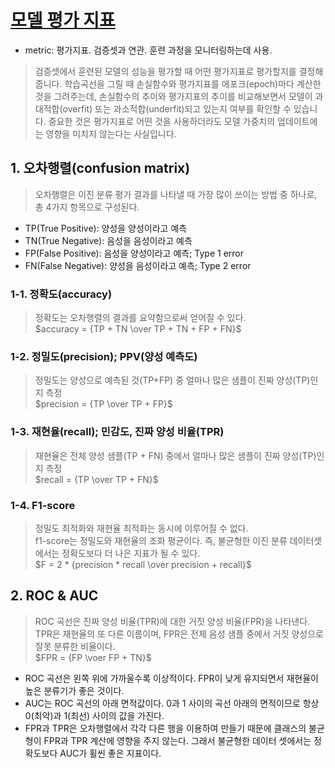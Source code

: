 # [모델 평가 지표](https://heeya-stupidbutstudying.tistory.com/entry/ML-%EB%AA%A8%EB%8D%B8-%ED%8F%89%EA%B0%80%EC%A7%80%ED%91%9C-%EC%98%A4%EC%B0%A8%ED%96%89%EB%A0%AC-PRC-ROC-AUC)
- metric: 평가지표. 검증셋과 연관. 훈련 과정을 모니터링하는데 사용.   
> 검증셋에서 훈련된 모델의 성능을 평가할 때 어떤 평가지표로 평가할지를 결정해줍니다. 학습곡선을 그릴 때 손실함수와 평가지표를 에포크(epoch)마다 계산한 것을 그려주는데, 손실함수의 추이와 평가지표의 추이를 비교해보면서 모델이 과대적합(overfit) 또는 과소적합(underfit)되고 있는지 여부를 확인할 수 있습니다. 중요한 것은 평가지표로 어떤 것을 사용하더라도 모델 가중치의 업데이트에는 영향을 미치지 않는다는 사실입니다. 

## 1. 오차행렬(confusion matrix)
> 오차행렬은 이진 분류 평가 결과를 나타낼 때 가장 많이 쓰이는 방법 중 하나로, 총 4가지 항목으로 구성된다.  
- TP(True Positive): 양성을 양성이라고 예측
- TN(True Negative): 음성을 음성이라고 예측
- FP(False Positive): 음성을 양성이라고 예측; Type 1 error
- FN(False Negative): 양성을 음성이라고 예측; Type 2 error
### 1-1. 정확도(accuracy)
> 정확도는 오차행렬의 결과를 요약함으로써 얻어질 수 있다.  
$accuracy = {TP + TN \over TP + TN + FP + FN}$  
### 1-2. 정밀도(precision); PPV(양성 예측도)
> 정밀도는 양성으로 예측된 것(TP+FP) 중 얼마나 많은 샘플이 진짜 양성(TP)인지 측정  
$precision = {TP \over TP + FP}$  
### 1-3. 재현율(recall); 민감도, 진짜 양성 비율(TPR)
> 재현율은 전체 양성 샘플(TP + FN) 중에서 얼마나 많은 샘플이 진짜 양성(TP)인지 측정  
$recall = {TP \over TP + FN}$  
### 1-4. F1-score  
> 정밀도 최적화와 재현율 최적화는 동시에 이루어질 수 없다.  
> f1-score는 정밀도와 재현율의 조화 평균이다. 즉, 불균형한 이진 분류 데이터셋에서는 정확도보다 더 나은 지표가 될 수 있다.  
$F = 2 * {precision * recall \over precision + recall}$  

## 2. ROC & AUC
> ROC 곡선은 진짜 양성 비율(TPR)에 대한 거짓 양성 비율(FPR)을 나타낸다. TPR은 재현율의 또 다른 이름이며, FPR은 전체 음성 샘플 중에서 거짓 양성으로 잘못 분류한 비율이다.  
$FPR = {FP \voer FP + TN}$  
- ROC 곡선은 왼쪽 위에 가까울수록 이상적이다. FPR이 낮게 유지되면서 재현율이 높은 분류기가 좋은 것이다.  
- AUC는 ROC 곡선의 아래 면적값이다. 0과 1 사이의 곡선 아래의 면적이므로 항상 0(최악)과 1(최선) 사이의 값을 가진다.  
- FPR과 TPR은 오차행렬에서 각각 다른 행을 이용하여 만들기 때문에 클래스의 불균형이 FPR과 TPR 계산에 영향을 주지 않는다. 그래서 불균형한 데이터 셋에서는 정확도보다 AUC가 휠씬 좋은 지표이다.  


